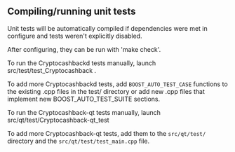 Compiling/running unit tests
------------------------------------

Unit tests will be automatically compiled if dependencies were met in configure
and tests weren't explicitly disabled.

After configuring, they can be run with 'make check'.

To run the Cryptocashbackd tests manually, launch src/test/test_Cryptocashback .

To add more Cryptocashbackd tests, add `BOOST_AUTO_TEST_CASE` functions to the existing
.cpp files in the test/ directory or add new .cpp files that
implement new BOOST_AUTO_TEST_SUITE sections.

To run the Cryptocashback-qt tests manually, launch src/qt/test/Cryptocashback-qt_test

To add more Cryptocashback-qt tests, add them to the `src/qt/test/` directory and
the `src/qt/test/test_main.cpp` file.
